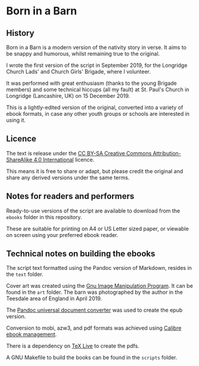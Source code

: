 # Born in a Barn #

## History ##

Born in a Barn is a modern version of the nativity story in verse. It
aims to be snappy and humorous, whilst remaining true to the original.

I wrote the first version of the script in September 2019, for the
Longridge Church Lads' and Church Girls' Brigade, where I volunteer.

It was performed with great enthusiasm (thanks to the young Brigade
members) and some technical hiccups (all my fault) at St. Paul's
Church in Longridge (Lancashire, UK) on 15 December 2019.

This is a lightly-edited version of the original, converted into a
variety of ebook formats, in case any other youth groups or schools
are interested in using it.

## Licence ##

The text is release under the [CC BY-SA Creative Commons
Attribution-ShareAlike 4.0 International][CC BY-SA] licence.

This means it is free to share or adapt, but please credit the
original and share any derived versions under the same terms.

## Notes for readers and performers ##

Ready-to-use versions of the script are available to download from the
`ebooks` folder in this repository.

These are suitable for printing on A4 or US Letter sized paper, or
viewable on screen using your preferred ebook reader.

[CC BY-SA]: https://creativecommons.org/licenses/by-sa/4.0/

## Technical notes on building the ebooks ##

The script text formatted using the Pandoc version of Markdown,
resides in the `text` folder.

Cover art was created using the [Gnu Image Manipulation
Program][Gimp]. It can be found in the `art` folder. The barn was
photographed by the author in the Teesdale area of England in April
2019.

The [Pandoc universal document converter][Pandoc] was used to create
the epub version.

Conversion to mobi, azw3, and pdf formats was achieved using [Calibre
ebook management][Calibre].

There is a dependency on [TeX Live] to create the pdfs.

A GNU Makefile to build the books can be found in the `scripts`
folder.

[Gimp]: https://www.gimp.org/

[Pandoc]: https://pandoc.org/

[Calibre]: https://calibre-ebook.com/

[TeX Live]: https://www.tug.org/texlive/

